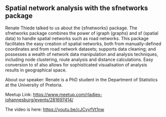 ## Spatial network analysis with the sfnetworks package

Renate Thiede talked to us about the {sfnetworks} package. The sfnetworks package combines the power of igraph (graphs) and sf (spatial data) to handle spatial networks such as road networks. This package facilitates the easy creation of spatial networks, both from manually-defined coordinates and from road network datasets; supports data cleaning; and possesses a wealth of network data manipulation and analysis techniques, including node clustering, route analysis and distance calculations. Easy conversion to sf also allows for sophisticated visualisation of analysis results in geographical space.

About our speaker:
Renate is a PhD student in the Department of Statistics at the University of Pretoria.

Meetup Link: https://www.meetup.com/rladies-johannesburg/events/281697414/

The video is here: https://youtu.be/cJCvyfVt1nw


